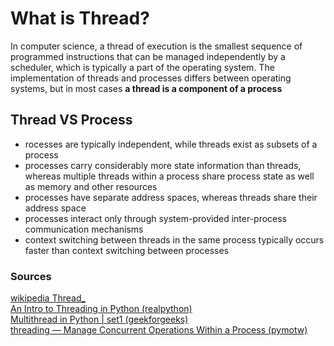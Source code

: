 # What is Thread?

In computer science, a thread of execution is the smallest sequence of programmed instructions that can be managed independently by a scheduler, which is typically a part of the operating system.
 The implementation of threads and processes differs between operating systems, but in most cases **a thread is a component of a process**
<br />

## Thread VS Process

*	rocesses are typically independent, while threads exist as subsets of a process
*	processes carry considerably more state information than threads, whereas multiple threads within a process share process state as well as memory and other resources
*	processes have separate address spaces, whereas threads share their address space
*	processes interact only through system-provided inter-process communication mechanisms
*	context switching between threads in the same process typically occurs faster than context switching between processes



### Sources
[wikipedia Thread_](https://en.wikipedia.org/wiki/Thread_\(computing\))
<br />
[An Intro to Threading in Python (realpython)](https://realpython.com/intro-to-python-threading)
<br />
[Multithread in Python | set1 (geekforgeeks)](https://www.geeksforgeeks.org/multithreading-python-set-1/)
<br />
[threading — Manage Concurrent Operations Within a Process (pymotw)](https://pymotw.com/3/threading/)
<br />

